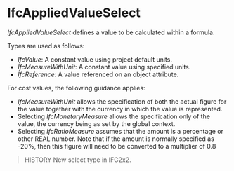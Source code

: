 IfcAppliedValueSelect
=====================
_IfcAppliedValueSelect_ defines a value to be calculated within a formula.  
  
Types are used as follows:  
  
* _IfcValue_: A constant value using project default units.  
* _IfcMeasureWithUnit_: A constant value using specified units.  
* _IfcReference_: A value referenced on an object attribute.  
  
For cost values, the following guidance applies:  
  
* _IfcMeasureWithUnit_ allows the specification of both the actual figure for the value together with the currency in which the value is represented.  
* Selecting _IfcMonetaryMeasure_ allows the specification only of the value, the currency being as set by the global context.  
* Selecting _IfcRatioMeasure_ assumes that the amount is a percentage or other REAL number. Note that if the amount is normally specified as -20%, then this figure will need to be converted to a multiplier of 0.8   
  
> HISTORY  New select type in IFC2x2.  



